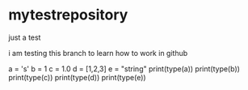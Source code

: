 # mytestrepository
just a test

i am testing this branch to learn how to work in github


a = 's'
b = 1
c = 1.0
d = [1,2,3]
e = "string"
print(type(a))
print(type(b))
print(type(c))
print(type(d))
print(type(e))
